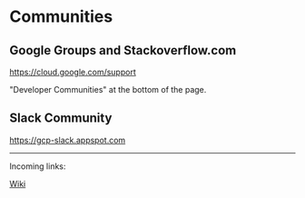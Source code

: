 # Communities

## Google Groups and Stackoverflow.com

https://cloud.google.com/support

"Developer Communities" at the bottom of the page.

## Slack Community

https://gcp-slack.appspot.com


----

Incoming links:

[Wiki](/README.md)
